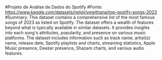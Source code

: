 #Projeto de Análise de Dados do Spotify
#Fonte: https://www.kaggle.com/datasets/nelgiriyewithana/top-spotify-songs-2023
#Summary: This dataset contains a comprehensive list of the most famous songs of 2023 as listed on Spotify. The dataset offers a wealth of features beyond what is typically available in similar datasets. It provides insights into each song's attributes, popularity, and presence on various music platforms. The dataset includes information such as track name, artist(s) name, release date, Spotify playlists and charts, streaming statistics, Apple Music presence, Deezer presence, Shazam charts, and various audio features.
